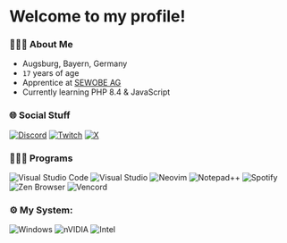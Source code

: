 # Welcome to my profile!
### 🙋🏻‍♂️ About Me
* Augsburg, Bayern, Germany
* `17` years of age
* Apprentice at [SEWOBE AG](https://sewobe.de)
* Currently learning PHP 8.4 & JavaScript

### 🌐 Social Stuff
[![Discord](https://img.shields.io/badge/Discord-%235865F2.svg?style=flat&logo=discord&logoColor=white)](https://discord.com/users/568172002645639169) [![Twitch](https://img.shields.io/badge/Twitch-%239146FF.svg?style=flat&logo=Twitch&logoColor=white)](https://twitch.tv/zen1th_cs/) [![X](https://img.shields.io/badge/X-%23000000.svg?style=flat&logo=X&logoColor=white)](https://x.com/jonaasdev)

### 👨🏻‍💻 Programs
![Visual Studio Code](https://img.shields.io/badge/VSCodium-0078d7.svg?style=flat&logo=vscodium&logoColor=white) ![Visual Studio](https://img.shields.io/badge/Visual%20Studio-5C2D91.svg?style=flat&logo=visual-studio&logoColor=white) ![Neovim](https://img.shields.io/badge/NeoVim-%2357A143.svg?&style=flat&logo=neovim&logoColor=white) ![Notepad++](https://img.shields.io/badge/Notepad++-90E59A.svg?style=flat&logo=notepad%2b%2b&logoColor=black) ![Spotify](https://img.shields.io/badge/Spotify-1ED760?style=flat&logo=spotify&logoColor=white) ![Zen Browser](https://img.shields.io/badge/Zen%20Browser-F76F53?style=flat&logo=zen-browser&logoColor=white) ![Vencord](https://img.shields.io/badge/Vencord-D3859B?style=flat&logo=vencord&logoColor=white)

### ⚙️ My System:
![Windows](https://img.shields.io/badge/Windows%2011%20Pro-0078D6?style=flat&logo=microsoft&logoColor=white) ![nVIDIA](https://img.shields.io/badge/GeForce%20GTX%201080-%2376B900.svg?style=flat&logo=nVIDIA&logoColor=white) ![Intel](https://img.shields.io/badge/CORE™%20i7%207700K-0078F8?style=flat&logo=intel&logoColor=white)
